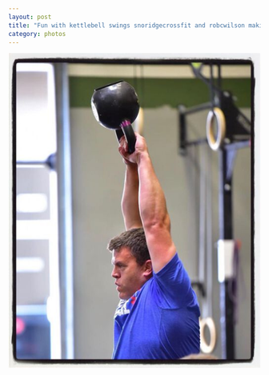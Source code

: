 ```yaml
---
layout: post
title: "Fun with kettlebell swings snoridgecrossfit and robcwilson making me look good 62 almost Rx"
category: photos
---
```


[![Fun with kettlebell swings snoridgecrossfit and robcwilson making me look good 62 almost Rx](/instagram/th-BzrX68uJC7d.jpg)](https://www.instagram.com/p/BzrX68uJC7d/)

